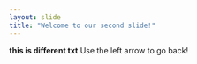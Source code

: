 ```yaml
---
layout: slide
title: "Welcome to our second slide!"
---
```

**this is different txt**
Use the left arrow to go back!
